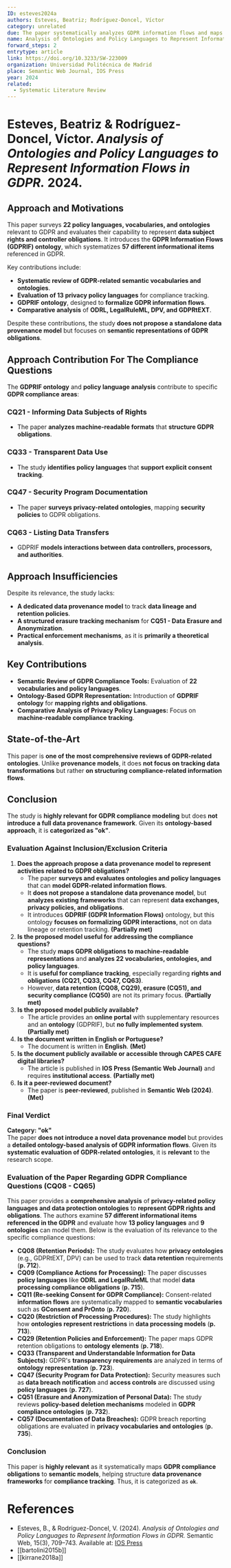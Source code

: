 ```yaml
---
ID: esteves2024a
authors: Esteves, Beatriz; Rodríguez-Doncel, Víctor
category: unrelated
due: The paper systematically analyzes GDPR information flows and maps them to privacy-related ontologies and policy languages, providing a structured approach to compliance modeling. The paper systematically analyzes GDPR-related ontologies and policy languages but does not propose a standalone data provenance model.
name: Analysis of Ontologies and Policy Languages to Represent Information Flows in GDPR
forward_steps: 2
entrytype: article
link: https://doi.org/10.3233/SW-223009
organization: Universidad Politécnica de Madrid
place: Semantic Web Journal, IOS Press
year: 2024
related:
  - Systematic Literature Review
---
```


# Esteves, Beatriz & Rodríguez-Doncel, Víctor. *Analysis of Ontologies and Policy Languages to Represent Information Flows in GDPR.* 2024.

## Approach and Motivations

This paper surveys **22 policy languages, vocabularies, and ontologies** relevant to GDPR and evaluates their capability to represent **data subject rights and controller obligations**. It introduces the **GDPR Information Flows (GDPRIF) ontology**, which systematizes **57 different informational items** referenced in GDPR.

Key contributions include:
- **Systematic review of GDPR-related semantic vocabularies and ontologies**.  
- **Evaluation of 13 privacy policy languages** for compliance tracking.  
- **GDPRIF ontology**, designed to **formalize GDPR information flows**.  
- **Comparative analysis** of **ODRL, LegalRuleML, DPV, and GDPRtEXT**.  

Despite these contributions, the study **does not propose a standalone data provenance model** but focuses on **semantic representations of GDPR obligations**.

## Approach Contribution For The Compliance Questions

The **GDPRIF ontology** and **policy language analysis** contribute to specific **GDPR compliance areas**:

### **CQ21 - Informing Data Subjects of Rights**
- The paper **analyzes machine-readable formats** that **structure GDPR obligations**.
### **CQ33 - Transparent Data Use**
- The study **identifies policy languages** that **support explicit consent tracking**.

### **CQ47 - Security Program Documentation**
- The paper **surveys privacy-related ontologies**, mapping **security policies** to GDPR obligations.

### **CQ63 - Listing Data Transfers**
- GDPRIF **models interactions between data controllers, processors, and authorities**.

## Approach Insufficiencies

Despite its relevance, the study lacks:
- **A dedicated data provenance model** to track **data lineage and retention policies**.  
- **A structured erasure tracking mechanism** for **CQ51 - Data Erasure and Anonymization**.  
- **Practical enforcement mechanisms**, as it is **primarily a theoretical analysis**.

## Key Contributions

- **Semantic Review of GDPR Compliance Tools:** Evaluation of **22 vocabularies and policy languages**.  
- **Ontology-Based GDPR Representation:** Introduction of **GDPRIF ontology** for **mapping rights and obligations**.  
- **Comparative Analysis of Privacy Policy Languages:** Focus on **machine-readable compliance tracking**.  

## State-of-the-Art

This paper is **one of the most comprehensive reviews of GDPR-related ontologies**. Unlike **provenance models**, it does **not focus on tracking data transformations** but rather **on structuring compliance-related information flows**.

## Conclusion

The study is **highly relevant for GDPR compliance modeling** but does **not introduce a full data provenance framework**. Given its **ontology-based approach**, it is **categorized as "ok"**.

### **Evaluation Against Inclusion/Exclusion Criteria**

1. **Does the approach propose a data provenance model to represent activities related to GDPR obligations?**
    - The paper **surveys and evaluates ontologies and policy languages** that can **model GDPR-related information flows**.
    - It **does not propose a standalone data provenance model**, but **analyzes existing frameworks** that can represent **data exchanges, privacy policies, and obligations**.
    - It introduces **GDPRIF (GDPR Information Flows)** ontology, but this ontology **focuses on formalizing GDPR interactions**, not on data lineage or retention tracking. **(Partially met)**
2. **Is the proposed model useful for addressing the compliance questions?**
    - The study **maps GDPR obligations to machine-readable representations** and **analyzes 22 vocabularies, ontologies, and policy languages**.
    - It is **useful for compliance tracking**, especially regarding **rights and obligations (CQ21, CQ33, CQ47, CQ63)**.
    - However, **data retention (CQ08, CQ29), erasure (CQ51), and security compliance (CQ50)** are not its primary focus. **(Partially met)**
3. **Is the proposed model publicly available?**
    - The article provides an **online portal** with supplementary resources and an **ontology** (GDPRIF), but **no fully implemented system**. **(Partially met)**
4. **Is the document written in English or Portuguese?**
    - The document is written in **English**. **(Met)**
5. **Is the document publicly available or accessible through CAPES CAFE digital libraries?**
    - The article is published in **IOS Press (Semantic Web Journal)** and requires **institutional access**. **(Partially met)**
6. **Is it a peer-reviewed document?**
    - The paper is **peer-reviewed**, published in **Semantic Web (2024)**. **(Met)**

### **Final Verdict**

**Category: "ok"**  
The paper **does not introduce a novel data provenance model** but provides a **detailed ontology-based analysis of GDPR information flows**. Given its **systematic evaluation of GDPR-related ontologies**, it is **relevant** to the research scope.

### **Evaluation of the Paper Regarding GDPR Compliance Questions (CQ08 - CQ65)**

This paper provides a **comprehensive analysis** of **privacy-related policy languages and data protection ontologies** to **represent GDPR rights and obligations**. The authors examine **57 different informational items referenced in the GDPR** and evaluate how **13 policy languages** and **9 ontologies** can model them. Below is the evaluation of its relevance to the specific compliance questions:

- **CQ08 (Retention Periods):** The study evaluates how **privacy ontologies** (e.g., GDPRtEXT, DPV) can be used to track **data retention** requirements (**p. 712**).
- **CQ09 (Compliance Actions for Processing):** The paper discusses **policy languages** like **ODRL and LegalRuleML** that model **data processing compliance obligations** (**p. 715**).
- **CQ11 (Re-seeking Consent for GDPR Compliance):** Consent-related **information flows** are systematically mapped to **semantic vocabularies** such as **GConsent and PrOnto** (**p. 720**).
- **CQ20 (Restriction of Processing Procedures):** The study highlights how **ontologies represent restrictions** in **data processing models** (**p. 713**).
- **CQ29 (Retention Policies and Enforcement):** The paper maps GDPR retention obligations to **ontology elements** (**p. 718**).
- **CQ33 (Transparent and Understandable Information for Data Subjects):** GDPR's **transparency requirements** are analyzed in terms of **ontology representation** (**p. 723**).
- **CQ47 (Security Program for Data Protection):** Security measures such as **data breach notification** and **access controls** are discussed using **policy languages** (**p. 727**).
- **CQ51 (Erasure and Anonymization of Personal Data):** The study reviews **policy-based deletion mechanisms** modeled in **GDPR compliance ontologies** (**p. 732**).
- **CQ57 (Documentation of Data Breaches):** GDPR breach reporting obligations are evaluated in **privacy vocabularies and ontologies** (**p. 735**).

### **Conclusion**
This paper is **highly relevant** as it systematically maps **GDPR compliance obligations** to **semantic models**, helping structure **data provenance frameworks** for **compliance tracking**. Thus, it is categorized as **`ok`**.

# References

-   Esteves, B., & Rodríguez-Doncel, V. (2024). *Analysis of Ontologies and Policy Languages to Represent Information Flows in GDPR.* Semantic Web, 15(3), 709–743. Available at: [IOS Press](https://doi.org/10.3233/SW-223009)
- [[bartolini2015b]]
- [[kirrane2018a]]